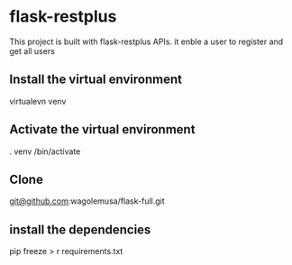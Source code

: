 # flask-restplus
This project is built with flask-restplus APIs. it enble a user to register and get all users

## Install the virtual environment 
 virtualevn venv
## Activate the virtual environment 
. venv /bin/activate
## Clone 
 git@github.com:wagolemusa/flask-full.git
## install the dependencies 
 pip freeze > r requirements.txt

